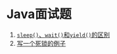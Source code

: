 # Java面试题

1. [`sleep()`、`wait()`和`yield()`的区别](https://github.com/pojozhang/playground/blob/master/solutions/java/src/test/java/playground/interview/SleepWaitYieldTest.java)
2. [写一个死锁的例子](https://github.com/pojozhang/playground/blob/master/solutions/java/src/test/java/playground/interview/DeadLockTest.java)

